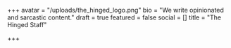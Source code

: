 +++
avatar = "/uploads/the_hinged_logo.png"
bio = "We write opinionated and sarcastic content."
draft = true
featured = false
social = []
title = "The Hinged Staff"

+++
